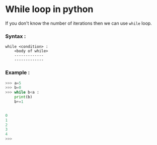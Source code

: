 # While loop in python

If you don't know the number of iterations then we can use `while` loop.

### Syntax :
```
while <condition> :
    <body of while>
    -------------
    ------------- 
```

### Example :
```python
>>> a=5
>>> b=0
>>> while b<a :
	print(b)
	b+=1

	
0
1
2
3
4
>>> 
```
